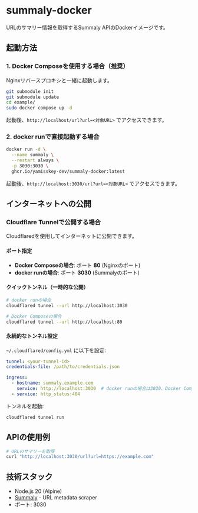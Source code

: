 # summaly-docker

URLのサマリー情報を取得するSummaly APIのDockerイメージです。

## 起動方法

### 1. Docker Composeを使用する場合（推奨）

Nginxリバースプロキシと一緒に起動します。

```bash
git submodule init
git submodule update
cd example/
sudo docker compose up -d
```

起動後、`http://localhost/url?url=<対象URL>` でアクセスできます。

### 2. docker runで直接起動する場合

```bash
docker run -d \
  --name summaly \
  --restart always \
  -p 3030:3030 \
  ghcr.io/yamisskey-dev/summaly-docker:latest
```

起動後、`http://localhost:3030/url?url=<対象URL>` でアクセスできます。

## インターネットへの公開

### Cloudflare Tunnelで公開する場合

Cloudflaredを使用してインターネットに公開できます。

#### ポート指定

- **Docker Composeの場合**: ポート **80** (Nginxのポート)
- **docker runの場合**: ポート **3030** (Summalyのポート)

#### クイックトンネル（一時的な公開）

```bash
# docker runの場合
cloudflared tunnel --url http://localhost:3030

# Docker Composeの場合
cloudflared tunnel --url http://localhost:80
```

#### 永続的なトンネル設定

`~/.cloudflared/config.yml` に以下を設定:

```yaml
tunnel: <your-tunnel-id>
credentials-file: /path/to/credentials.json

ingress:
  - hostname: summaly.example.com
    service: http://localhost:3030  # docker runの場合は3030、Docker Composeの場合は80
  - service: http_status:404
```

トンネルを起動:

```bash
cloudflared tunnel run
```

## APIの使用例

```bash
# URLのサマリーを取得
curl "http://localhost:3030/url?url=https://example.com"
```

## 技術スタック

- Node.js 20 (Alpine)
- [Summaly](https://github.com/yamisskey-dev/summaly) - URL metadata scraper
- ポート: 3030
